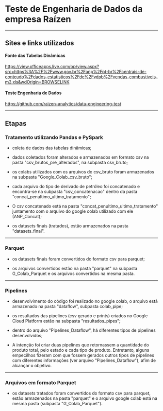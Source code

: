 # Teste de Engenharia de Dados da empresa Raízen

<hr/>

## Sites e links utilizados

#### Fonte das Tabelas Dinâmicas

https://view.officeapps.live.com/op/view.aspx?src=https%3A%2F%2Fwww.gov.br%2Fanp%2Fpt-br%2Fcentrais-de-conteudo%2Fdados-estatisticos%2Fde%2Fvdpb%2Fvendas-combustiveis-m3.xls&wdOrigin=BROWSELINK

#### Teste Engenharia de Dados

https://github.com/raizen-analytics/data-engineering-test

<hr/>

## Etapas

### Tratamento utilizando Pandas e PySpark

- coleta de dados das tabelas dinâmicas; 

- dados coletados foram alterados e armazenados em formato csv na pasta "csv_brutos_pre_alterados", na subpasta csv_bruto;

- os colabs utilizados com os arquivos do csv_bruto foram armazenados na subpasta "Google_Colab_csv_bruto";

- cada arquivo do tipo de derivado de petróleo foi concatenado e encontra-se na subpasta "csv_concatenacao" dentro da pasta "concat_penultimo_ultimo_tratamento";

- O csv concatenado está na pasta "concat_penultimo_ultimo_tratamento" juntamento com o arquivo do google colab utilizado com ele (ANP_Concat); 

- os datasets finais (tratados), estão armazenados na pasta "datasets_final".

<hr/>

### Parquet

- os datasets finais foram convertidos do formato csv para parquet;

- os arquivos convertidos estão na pasta "parquet" na subpasta G_Colab_Parquet e os arquivos convertidos na mesma pasta.  

<hr/>

### Pipelines

- desenvolvimento do código foi realizado no google colab, o arquivo está armazenado na pasta "dataflow", subpasta colab_pipe;

- os resultados das pipelines (csv gerado e prints) criados no Google Cloud Platform estão na subpasta "resultados_pipes";

- dentro do arquivo "Pipelines_Dataflow", há diferentes tipos de pipelines desenvolvidos;

- A intenção foi criar duas pipelines que retornassem a quantidade do produto total, pelo estado e cada tipo de produto. Entretanto, alguns empecilhos fizeram com que fossem gerados outros tipos de pipelines com diferentes informações (ver arquivo "Pipelines_Dataflow"), afim de alcançar o objetivo.

<hr/>

### Arquivos em formato Parquet

- os datasets tratados foram convertidos do formato csv para parquet, estão armazenados na pasta "parquet" e o arquivo google colab está na mesma pasta (subpasta "G_Colab_Parquet").
  



